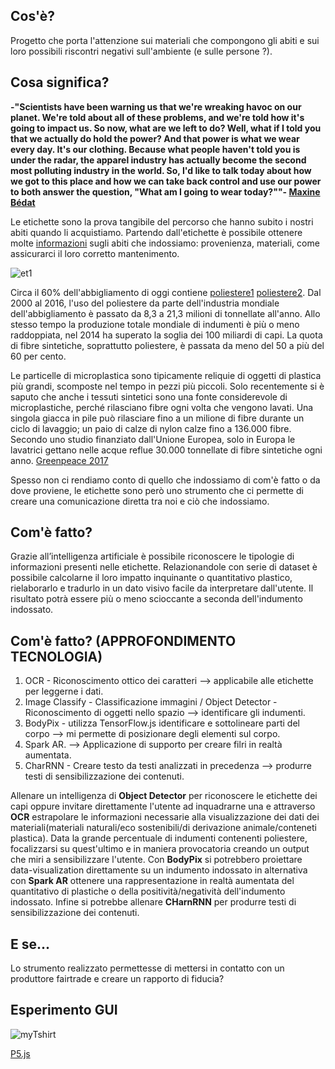 ## Cos'è?
Progetto che porta l'attenzione sui materiali che compongono gli abiti e sui loro possibili riscontri negativi sull'ambiente (e sulle persone ?). 

## Cosa significa?

**-"Scientists have been warning us
that we're wreaking havoc on our planet.
We're told about all of these problems,
and we're told how
it's going to impact us.
So now, what are we left to do?
Well, what if I told you
that we actually do hold the power?
And that power is what we wear every day.
It's our clothing.
Because what people haven't told you
is under the radar,
the apparel industry has actually become
the second most polluting
industry in the world.
So, I'd like to talk today
about how we got to this place
and how we can take back control
and use our power
to both answer the question,
"What am I going to wear today?""- [Maxine Bédat](https://www.youtube.com/watch?v=5r8V4QWwxf0)**


Le etichette sono la prova tangibile del percorso che hanno subito i nostri abiti quando li acquistiamo. Partendo dall'etichette è possibile ottenere molte [informazioni](http://www.federconsumatoririmini.it/2017/05/16/etichettatura-dei-capi-di-abbigliamento-quali-sono-le-informazioni-obbligatorie-e-quelle-facoltative/) 
sugli abiti che indossiamo: provenienza, materiali, come assicurarci il loro corretto mantenimento.

![et1](https://user-images.githubusercontent.com/63911437/116553789-ca0be680-a8fa-11eb-8282-e14fd91f922c.jpeg)

Circa il 60% dell'abbigliamento di oggi contiene [poliestere1](https://zerrin.com/wtf-what-the-fabric-polyester-explained/) [poliestere2](https://www.kleiderly.com/our-blog/fabric-series-all-about-polyester).
Dal 2000 al 2016, l'uso del poliestere da parte dell'industria mondiale dell'abbigliamento è passato da 8,3 a 21,3 milioni di tonnellate all'anno. 
Allo stesso tempo la produzione totale mondiale di indumenti è più o meno raddoppiata, nel 2014 ha superato la soglia dei 100 miliardi di capi. 
La quota di fibre sintetiche, soprattutto poliestere, è passata da meno del 50 a più del 60 per cento.

Le particelle di microplastica sono tipicamente reliquie di oggetti di plastica più grandi, scomposte nel tempo in pezzi più piccoli.
Solo recentemente si è saputo che anche i tessuti sintetici sono una fonte considerevole di microplastiche, perché rilasciano fibre ogni volta che vengono lavati.
Una singola giacca in pile può rilasciare fino a un milione di fibre durante un ciclo di lavaggio; un paio di calze di nylon calze fino a 136.000 fibre. 
Secondo uno studio finanziato dall'Unione Europea, solo in Europa le lavatrici gettano nelle acque reflue 30.000 tonnellate di fibre sintetiche
ogni anno. [Greenpeace 2017](https://www.greenpeace.de/sites/www.greenpeace.de/files/i03971e_gp_flyer_mikrofaser_7_17.pdf)

Spesso non ci rendiamo conto di quello che indossiamo di com'è fatto o da dove proviene, le etichette sono però uno strumento che ci permette di creare una comunicazione diretta tra noi e ciò che indossiamo. 

## Com'è fatto?
Grazie all’intelligenza artificiale è possibile riconoscere le tipologie di informazioni presenti nelle etichette. Relazionandole con serie di dataset è possibile calcolarne il loro impatto inquinante o quantitativo plastico, rielaborarlo e tradurlo in un dato visivo facile da interpretare dall'utente. Il risultato potrà essere più o meno scioccante a seconda dell'indumento indossato.

## Com'è fatto? (APPROFONDIMENTO TECNOLOGIA)

1. OCR - Riconoscimento ottico dei caratteri --> applicabile alle etichette per leggerne i dati.
2. Image Classify - Classificazione immagini / Object Detector - Riconoscimento di oggetti nello spazio --> identificare gli indumenti.
3. BodyPix - utilizza TensorFlow.js identificare e sottolineare parti del corpo --> mi permette di posizionare degli elementi sul corpo.
4. Spark AR. --> Applicazione di supporto per creare filri in realtà aumentata.
5. CharRNN - Creare testo da testi analizzati in precedenza --> produrre testi di sensibilizzazione dei contenuti.

Allenare un intelligenza di **Object Detector** per riconoscere le etichette dei capi oppure invitare direttamente l'utente ad inquadrarne una e attraverso **OCR** estrapolare le informazioni necessarie alla visualizzazione dei dati dei materiali(materiali naturali/eco sostenibili/di derivazione animale/conteneti plastica). Data la grande percentuale di indumenti contenenti poliestere, focalizzarsi su quest'ultimo e in maniera provocatoria creando un output che miri a sensibilizzare l'utente.
Con **BodyPix** si potrebbero proiettare data-visualization direttamente su un indumento indossato in alternativa con **Spark AR** ottenere una rappresentazione in realtà aumentata del quantitativo di plastiche o della positività/negatività dell'indumento indossato. Infine si potrebbe allenare **CHarnRNN** per produrre testi di sensibilizzazione dei contenuti.

## E se...
Lo strumento realizzato permettesse di mettersi in contatto con un produttore fairtrade e creare un rapporto di fiducia?

## Esperimento GUI
![myTshirt](https://user-images.githubusercontent.com/63911437/117277316-0e9a0380-ae60-11eb-9663-b37a7fe1cf65.png)

[P5.js](https://editor.p5js.org/lfaraci/full/sZkfxaf8y)

